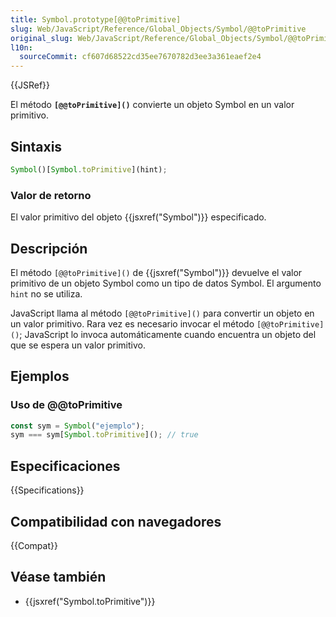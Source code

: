 ```yaml
---
title: Symbol.prototype[@@toPrimitive]
slug: Web/JavaScript/Reference/Global_Objects/Symbol/@@toPrimitive
original_slug: Web/JavaScript/Reference/Global_Objects/Symbol/@@toPrimitive
l10n:
  sourceCommit: cf607d68522cd35ee7670782d3ee3a361eaef2e4
---
```


{{JSRef}}

El método **`[@@toPrimitive]()`** convierte un objeto Symbol en un valor primitivo.

## Sintaxis

```js
Symbol()[Symbol.toPrimitive](hint);
```

### Valor de retorno

El valor primitivo del objeto {{jsxref("Symbol")}} especificado.

## Descripción

El método `[@@toPrimitive]()` de {{jsxref("Symbol")}} devuelve el valor primitivo de un objeto Symbol como un tipo de datos Symbol. El argumento `hint` no se utiliza.

JavaScript llama al método `[@@toPrimitive]()` para convertir un objeto en un valor primitivo. Rara vez es necesario invocar el método `[@@toPrimitive]()`; JavaScript lo invoca automáticamente cuando encuentra un objeto del que se espera un valor primitivo.

## Ejemplos

### Uso de @@toPrimitive

```js
const sym = Symbol("ejemplo");
sym === sym[Symbol.toPrimitive](); // true
```

## Especificaciones

{{Specifications}}

## Compatibilidad con navegadores

{{Compat}}

## Véase también

- {{jsxref("Symbol.toPrimitive")}}
